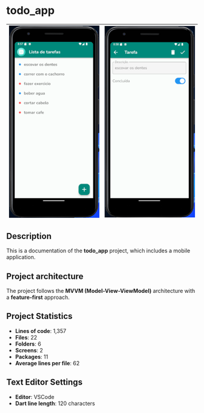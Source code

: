 # todo_app

| ![Home Screen](https://raw.githubusercontent.com/gheysiell/images/main/todo_app_home_screen.png) | ![Details Screen](https://raw.githubusercontent.com/gheysiell/images/main/todo_app_details_screen.png) |
|:---:|:---:|

## Description

This is a documentation of the **todo_app** project, which includes a mobile application.

## Project architecture

The project follows the **MVVM (Model-View-ViewModel)** architecture with a **feature-first** approach.

## Project Statistics

- **Lines of code**: 1,357
- **Files**: 22
- **Folders**: 6
- **Screens**: 2
- **Packages**: 11
- **Average lines per file**: 62

## Text Editor Settings

- **Editor**: VSCode
- **Dart line length**: 120 characters
